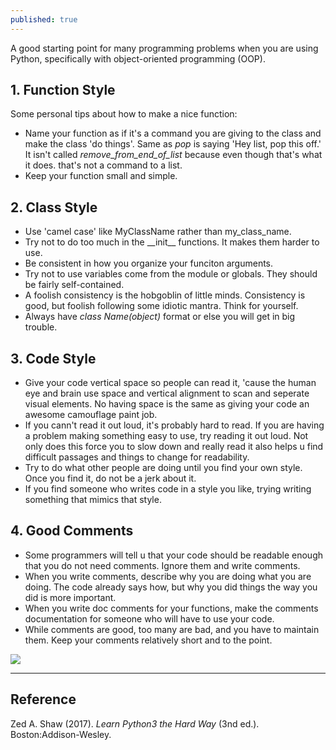```yaml
---
published: true
---
```

A good starting point for many programming problems when you are using Python, specifically with object-oriented programming (OOP).

## 1. Function Style
Some personal tips about how to make a nice function:
- Name your function as if it's a command you are giving to the class and make the class 'do things'. Same as _pop_ is saying 'Hey list, pop this off.' It isn't called _remove\_from\_end\_of\_list_ because even though that's what it does. that's not a command to a list.  
- Keep your function small and simple.  

## 2. Class Style
- Use 'camel case' like MyClassName rather than my_class_name.  
- Try not to do too much in the \_\_init\_\_ functions. It makes them harder to use.  
- Be consistent in how you organize your funciton arguments.  
- Try not to use variables come from the module or globals. They should be fairly self-contained.  
- A foolish consistency is the hobgoblin of little minds. Consistency is good, but foolish following some idiotic mantra. Think for yourself.  
- Always have _class Name(object)_ format or else you will get in big trouble.  

## 3. Code Style
- Give your code vertical space so people can read it, 'cause the human eye and brain use space and vertical alignment to scan and seperate visual elements. No having space is the same as giving your code an awesome camouflage paint job.  
- If you cann't read it out loud, it's probably hard to read. If you are having a problem making something easy to use, try reading it out loud. Not only does this force you to slow down and really read it also helps u find difficult passages and things to change for readability.  
- Try to do what other people are doing until you find your own style. Once you find it, do not be a jerk about it.  
- If you find someone who writes code in a style you like, trying writing something that mimics that style.  

## 4. Good Comments
- Some programmers will tell u that your code should be readable enough that you do not need comments. Ignore them and write comments.  
- When you write comments, describe why you are doing what you are doing. The code already says how, but why you did things the way you did is more important.  
- When you write doc comments for your functions, make the comments documentation for someone who will have to use your code.  
- While comments are good, too many are bad, and you have to maintain them. Keep your comments relatively short and to the point.  

![]({{site.baseurl}}/images/about-5.PNG)


----
## Reference
Zed A. Shaw (2017). _Learn Python3 the Hard Way_ (3nd ed.). Boston:Addison-Wesley.

